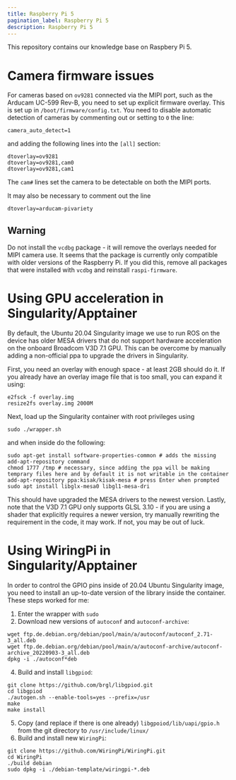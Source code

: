```yaml
---
title: Raspberry Pi 5
pagination_label: Raspberry Pi 5
description: Raspberry Pi 5
---
```


This repository contains our knowledge base on Raspbery Pi 5.

# Camera firmware issues

For cameras based on `ov9281` connected via the MIPI port, such as the Arducam UC-599 Rev-B, you need to set up explicit firmware overlay. This is set up in `/boot/firmware/config.txt`. You need to disable automatic detection of cameras by commenting out or setting to `0` the line:
```
camera_auto_detect=1
```
and adding the following lines into the `[all]` section:
```
dtoverlay=ov9281
dtoverlay=ov9281,cam0
dtoverlay=ov9281,cam1
```
The `cam#` lines set the camera to be detectable on both the MIPI ports.

It may also be necessary to comment out the line
```
dtoverlay=arducam-pivariety
```

## Warning

Do not install the `vcdbg` package - it will remove the overlays needed for MIPI camera use.
It seems that the package is currently only compatible with older versions of the Raspberry Pi.
If you did this, remove all packages that were installed with `vcdbg` and reinstall `raspi-firmware`.

# Using GPU acceleration in Singularity/Apptainer

By default, the Ubuntu 20.04 Singularity image we use to run ROS on the device has older MESA drivers that do not support hardware acceleration on the onboard Broadcom V3D 7.1 GPU.
This can be overcome by manually adding a non-official ppa to upgrade the drivers in Singularity.

First, you need an overlay with enough space - at least 2GB should do it. If you already have an overlay image file that is too small, you can expand it using:
```
e2fsck -f overlay.img
resize2fs overlay.img 2000M
```
Next, load up the Singularity container with root privileges using
```
sudo ./wrapper.sh
```
and when inside do the following:
```
sudo apt-get install software-properties-common # adds the missing add-apt-repository command
chmod 1777 /tmp # necessary, since adding the ppa will be making temprary files here and by default it is not writable in the container
add-apt-repository ppa:kisak/kisak-mesa # press Enter when prompted
sudo apt install libglx-mesa0 libgl1-mesa-dri
```
This should have upgraded the MESA drivers to the newest version.
Lastly, note that the V3D 7.1 GPU only supports GLSL 3.10 - if you are using a shader that explicitly requires a newer version, try manually rewriting the requirement in the code, it may work. If not, you may be out of luck.

# Using WiringPi in Singularity/Apptainer

In order to control the GPIO pins inside of 20.04 Ubuntu Singularity image, you need to install an up-to-date version of the library inside the container.
These steps worked for me:

1. Enter the wrapper with `sudo`
2. Download new versions of `autoconf` and `autoconf-archive`:
```
wget ftp.de.debian.org/debian/pool/main/a/autoconf/autoconf_2.71-3_all.deb
wget ftp.de.debian.org/debian/pool/main/a/autoconf-archive/autoconf-archive_20220903-3_all.deb
dpkg -i ./autoconf*deb
```
4. Build and install `libgpiod`:
```
git clone https://github.com/brgl/libgpiod.git
cd libgpiod
./autogen.sh --enable-tools=yes --prefix=/usr
make
make install
```
5. Copy (and replace if there is one already) `libgpoiod/lib/uapi/gpio.h` from the git directory to `/usr/include/linux/`
6. Build and install new `WiringPi`:
```
git clone https://github.com/WiringPi/WiringPi.git
cd WiringPi
./build debian
sudo dpkg -i ./debian-template/wiringpi-*.deb
```
